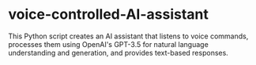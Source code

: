 # voice-controlled-AI-assistant
This Python script creates an AI assistant that listens to voice commands, processes them using OpenAI's GPT-3.5 for natural language understanding and generation, and provides text-based responses. 
